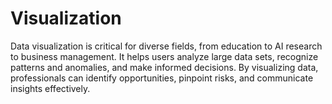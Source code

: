 # Visualization
Data visualization is critical for diverse fields, from education to AI research to business management. It helps users analyze large data sets, recognize patterns and anomalies, and make informed decisions. By visualizing data, professionals can identify opportunities, pinpoint risks, and communicate insights effectively.

